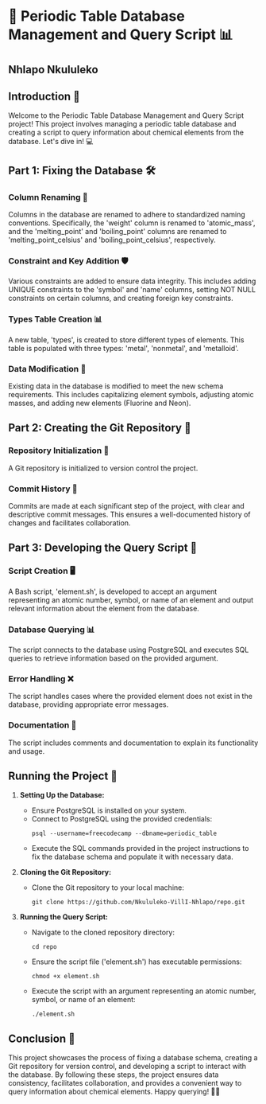 # 🧪 Periodic Table Database Management and Query Script 📊
## Nhlapo Nkululeko

## Introduction 🌟
Welcome to the Periodic Table Database Management and Query Script project! This project involves managing a periodic table database and creating a script to query information about chemical elements from the database. Let's dive in! 💻

## Part 1: Fixing the Database 🛠️
### Column Renaming 🔄
Columns in the database are renamed to adhere to standardized naming conventions. Specifically, the 'weight' column is renamed to 'atomic_mass', and the 'melting_point' and 'boiling_point' columns are renamed to 'melting_point_celsius' and 'boiling_point_celsius', respectively.

### Constraint and Key Addition 🛡️
Various constraints are added to ensure data integrity. This includes adding UNIQUE constraints to the 'symbol' and 'name' columns, setting NOT NULL constraints on certain columns, and creating foreign key constraints.

### Types Table Creation 📊
A new table, 'types', is created to store different types of elements. This table is populated with three types: 'metal', 'nonmetal', and 'metalloid'.

### Data Modification 🔄
Existing data in the database is modified to meet the new schema requirements. This includes capitalizing element symbols, adjusting atomic masses, and adding new elements (Fluorine and Neon).

## Part 2: Creating the Git Repository 🚀
### Repository Initialization 🌱
A Git repository is initialized to version control the project.

### Commit History 📝
Commits are made at each significant step of the project, with clear and descriptive commit messages. This ensures a well-documented history of changes and facilitates collaboration.

## Part 3: Developing the Query Script 📝
### Script Creation 🖥️
A Bash script, 'element.sh', is developed to accept an argument representing an atomic number, symbol, or name of an element and output relevant information about the element from the database.

### Database Querying 📊
The script connects to the database using PostgreSQL and executes SQL queries to retrieve information based on the provided argument.

### Error Handling ❌
The script handles cases where the provided element does not exist in the database, providing appropriate error messages.

### Documentation 📃
The script includes comments and documentation to explain its functionality and usage.

## Running the Project 🚀
1. **Setting Up the Database:**
   - Ensure PostgreSQL is installed on your system.
   - Connect to PostgreSQL using the provided credentials:
     ```
     psql --username=freecodecamp --dbname=periodic_table
     ```
   - Execute the SQL commands provided in the project instructions to fix the database schema and populate it with necessary data.

2. **Cloning the Git Repository:**
   - Clone the Git repository to your local machine:
     ```
     git clone https://github.com/Nkululeko-VillI-Nhlapo/repo.git
     ```

3. **Running the Query Script:**
   - Navigate to the cloned repository directory:
     ```
     cd repo
     ```
   - Ensure the script file ('element.sh') has executable permissions:
     ```
     chmod +x element.sh
     ```
   - Execute the script with an argument representing an atomic number, symbol, or name of an element:
     ```
     ./element.sh
     ```

## Conclusion 🎉
This project showcases the process of fixing a database schema, creating a Git repository for version control, and developing a script to interact with the database. By following these steps, the project ensures data consistency, facilitates collaboration, and provides a convenient way to query information about chemical elements. Happy querying! 🚀🧪

